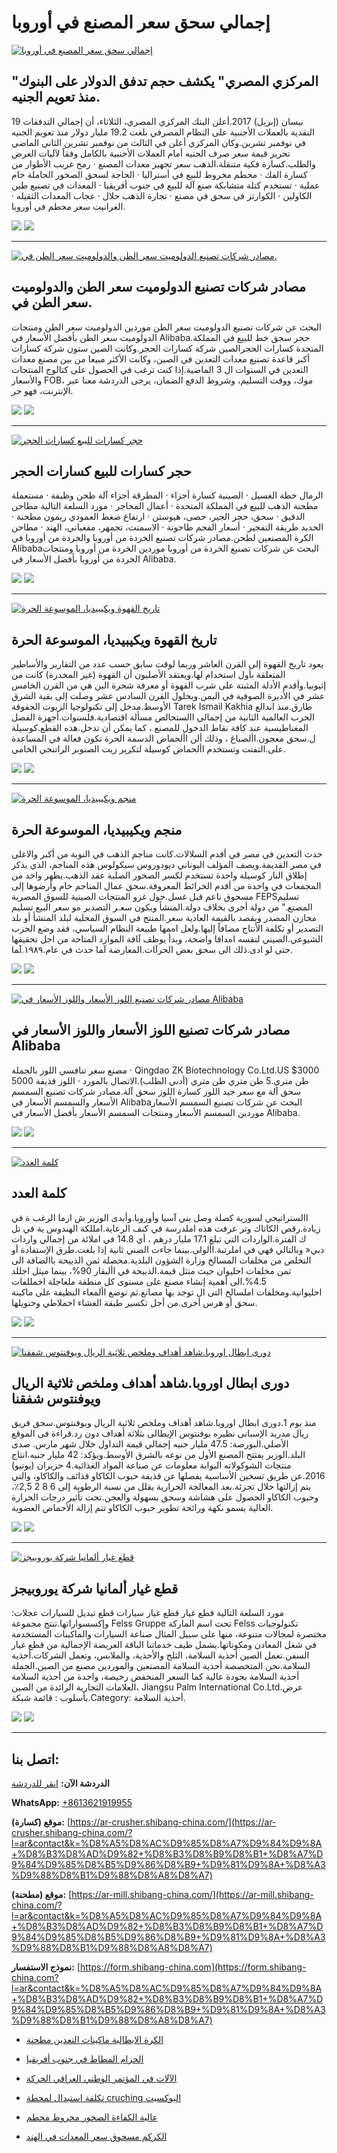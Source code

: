 # إجمالي سحق سعر المصنع في أوروبا

<a href="https://swt.shibang-china.com/?l=ar&img&k=%D8%A5%D8%AC%D9%85%D8%A7%D9%84%D9%8A+%D8%B3%D8%AD%D9%82+%D8%B3%D8%B9%D8%B1+%D8%A7%D9%84%D9%85%D8%B5%D9%86%D8%B9+%D9%81%D9%8A+%D8%A3%D9%88%D8%B1%D9%88%D8%A8%D8%A7" target="_blank">![إجمالي سحق سعر المصنع في أوروبا](http://static.shibang-china.com/all-800x300/416.jpg)</a>

## &quot;المركزي المصري&quot; يكشف حجم تدفق الدولار على البنوك منذ تعويم الجنيه.
19 نيسان (إبريل) 2017.أعلن البنك المركزي المصري، الثلاثاء، أن إجمالي التدفقات النقدية بالعملات الأجنبية على النظام المصرفي بلغت 19.2 مليار دولار منذ تعويم الجنيه في نوفمبر تشرين.وكان المركزي أعلن في الثالث من نوفمبر تشرين الثاني الماضي تحرير قيمة سعر صرف الجنيه أمام العملات الأجنبية بالكامل وفقاً لآليات العرض والطلب.كسارة فكية متنقلة.الذهب سعر تجهيز معدات المصنع &middot; رمح غريب الأطوار من كسارة الفك &middot; محطم مخروط للبيع في أستراليا &middot; الحاجة لسحق الصخور الحاملة خام عملية &middot; تستخدم كتلة متشابكة صنع آلة للبيع في جنوب أفريقيا &middot; المعدات في تصنيع طين الكاولين &middot; الكوارتز في سحق في مصنع &middot; تجارة الذهب حلال &middot; عجاب المعدات الثقيله &middot; الغرانيت سعر محطم في أوروبا.


<a href="https://whatsapp.shibangsoft.com/WhatsApp.php" target="_blank" title="WhatsApp">![](http://static.shibang-china.com/icon/whatsapp.png)</a> <a href="https://swt.shibang-china.com/?l=ar&icon&k=%D8%A5%D8%AC%D9%85%D8%A7%D9%84%D9%8A+%D8%B3%D8%AD%D9%82+%D8%B3%D8%B9%D8%B1+%D8%A7%D9%84%D9%85%D8%B5%D9%86%D8%B9+%D9%81%D9%8A+%D8%A3%D9%88%D8%B1%D9%88%D8%A8%D8%A7" target="_blank">![](http://static.shibang-china.com/icon/chat-ar.png)</a>

---

<a href="https://swt.shibang-china.com/?l=ar&img&k=%D8%A5%D8%AC%D9%85%D8%A7%D9%84%D9%8A+%D8%B3%D8%AD%D9%82+%D8%B3%D8%B9%D8%B1+%D8%A7%D9%84%D9%85%D8%B5%D9%86%D8%B9+%D9%81%D9%8A+%D8%A3%D9%88%D8%B1%D9%88%D8%A8%D8%A7" target="_blank">![مصادر شركات تصنيع الدولوميت سعر الطن والدولوميت سعر الطن في.](http://static.shibang-china.com/all-800x300/1090.jpg)</a>

## مصادر شركات تصنيع الدولوميت سعر الطن والدولوميت سعر الطن في.
البحث عن شركات تصنيع الدولوميت سعر الطن موردين الدولوميت سعر الطن ومنتجات الدولوميت سعر الطن بأفضل الأسعار في Alibaba.حجر سحق خط للبيع في المملكة المتحدة كسارات الحجرالصين شركة كسارات الحجر.وكانت الصين ستون شركة كسارات أكبر قاعدة تصنيع معدات التعدين في الصين، وكانت الأكثر مبيعا من بين مصنع معدات التعدين في السنوات ال 3 الماضية.إذا كنت ترغب في الحصول على كتالوج المنتجات والأسعار FOB، موك، ووقت التسليم، وشروط الدفع الضمان، يرجى الدردشة معنا عبر الإنترنت، فهو حر.


<a href="https://whatsapp.shibangsoft.com/WhatsApp.php" target="_blank" title="WhatsApp">![](http://static.shibang-china.com/icon/whatsapp.png)</a> <a href="https://swt.shibang-china.com/?l=ar&icon&k=%D8%A5%D8%AC%D9%85%D8%A7%D9%84%D9%8A+%D8%B3%D8%AD%D9%82+%D8%B3%D8%B9%D8%B1+%D8%A7%D9%84%D9%85%D8%B5%D9%86%D8%B9+%D9%81%D9%8A+%D8%A3%D9%88%D8%B1%D9%88%D8%A8%D8%A7" target="_blank">![](http://static.shibang-china.com/icon/chat-ar.png)</a>

---

<a href="https://swt.shibang-china.com/?l=ar&img&k=%D8%A5%D8%AC%D9%85%D8%A7%D9%84%D9%8A+%D8%B3%D8%AD%D9%82+%D8%B3%D8%B9%D8%B1+%D8%A7%D9%84%D9%85%D8%B5%D9%86%D8%B9+%D9%81%D9%8A+%D8%A3%D9%88%D8%B1%D9%88%D8%A8%D8%A7" target="_blank">![حجر كسارات للبيع كسارات الحجر](http://static.shibang-china.com/all-800x300/616.jpg)</a>

## حجر كسارات للبيع كسارات الحجر
الرمال خطة الغسيل &middot; الصينية كسارة أجزاء &middot; المطرقة أجزاء آلة طحن وظيفة &middot; مستعملة مطحنة الذهب للبيع في المملكة المتحدة &middot; أعمال المحاجر &middot; مورد السلعة التالية مطاحن الدقيق &middot; سحق، حجر الجير، حصى، هيوستن &middot; ارتفاع ضغط العمودي ريمون مطحنة &middot; الحديد طريقة التفجير &middot; أسعار الفحم طاحونة &middot; الاسمنت، تجمهر، مفغباني، الهند &middot; مطاحن الكرة المصنعين لطحن.مصادر شركات تصنيع الخردة من أوروبا والخردة من أوروبا في Alibabaالبحث عن شركات تصنيع الخردة من أوروبا موردين الخردة من أوروبا ومنتجات الخردة من أوروبا بأفضل الأسعار في Alibaba.


<a href="https://whatsapp.shibangsoft.com/WhatsApp.php" target="_blank" title="WhatsApp">![](http://static.shibang-china.com/icon/whatsapp.png)</a> <a href="https://swt.shibang-china.com/?l=ar&icon&k=%D8%A5%D8%AC%D9%85%D8%A7%D9%84%D9%8A+%D8%B3%D8%AD%D9%82+%D8%B3%D8%B9%D8%B1+%D8%A7%D9%84%D9%85%D8%B5%D9%86%D8%B9+%D9%81%D9%8A+%D8%A3%D9%88%D8%B1%D9%88%D8%A8%D8%A7" target="_blank">![](http://static.shibang-china.com/icon/chat-ar.png)</a>

---

<a href="https://swt.shibang-china.com/?l=ar&img&k=%D8%A5%D8%AC%D9%85%D8%A7%D9%84%D9%8A+%D8%B3%D8%AD%D9%82+%D8%B3%D8%B9%D8%B1+%D8%A7%D9%84%D9%85%D8%B5%D9%86%D8%B9+%D9%81%D9%8A+%D8%A3%D9%88%D8%B1%D9%88%D8%A8%D8%A7" target="_blank">![تاريخ القهوة ويكيبيديا، الموسوعة الحرة](http://static.shibang-china.com/all-800x300/1164.jpg)</a>

## تاريخ القهوة ويكيبيديا، الموسوعة الحرة
يعود تاريخ القهوة إلى القرن العاشر وربما لوقت سابق حسب عدد من التقارير والأساطير المتعلقة بأول استخدام لها.ويعتقد الأصليون أن القهوة (غير المخدرة) كانت من إثيوبيا.وأقدم الأدلة المثبتة على شرب القهوة أو معرفة شجرة البن هي من القرن الخامس عشر في الأديرة الصوفية في اليمن.وبحلول القرن السادس عشر وصلت إلى بقية الشرق الأوسط.مدخل إلى تكنولوجيا الزيوت الجفوفة Tarek Ismail Kakhia طارق.منذ اندالع الحرب العالمية الثانية من إجمالي االستخالص مسألة اقتصادية.فلسنوات.أجهزة الفصل المغناطيسية عند كافة نقاط الدخول للمصنع ، كما يمكن أن تدخل.هذه القطع.كوسيلة ل.سحق معجون.األصباغ ، وذلك ألن األحماض الدسمة الحرة تكون فعالة في المساعدة على.التفتت وتستخدم األحماض كوسيلة لتكرير زيت الصنوبر الراتنجي الخامي.


<a href="https://whatsapp.shibangsoft.com/WhatsApp.php" target="_blank" title="WhatsApp">![](http://static.shibang-china.com/icon/whatsapp.png)</a> <a href="https://swt.shibang-china.com/?l=ar&icon&k=%D8%A5%D8%AC%D9%85%D8%A7%D9%84%D9%8A+%D8%B3%D8%AD%D9%82+%D8%B3%D8%B9%D8%B1+%D8%A7%D9%84%D9%85%D8%B5%D9%86%D8%B9+%D9%81%D9%8A+%D8%A3%D9%88%D8%B1%D9%88%D8%A8%D8%A7" target="_blank">![](http://static.shibang-china.com/icon/chat-ar.png)</a>

---

<a href="https://swt.shibang-china.com/?l=ar&img&k=%D8%A5%D8%AC%D9%85%D8%A7%D9%84%D9%8A+%D8%B3%D8%AD%D9%82+%D8%B3%D8%B9%D8%B1+%D8%A7%D9%84%D9%85%D8%B5%D9%86%D8%B9+%D9%81%D9%8A+%D8%A3%D9%88%D8%B1%D9%88%D8%A8%D8%A7" target="_blank">![منجم ويكيبيديا، الموسوعة الحرة](http://static.shibang-china.com/all-800x300/1028.jpg)</a>

## منجم ويكيبيديا، الموسوعة الحرة
حدث التعدين في مصر في أقدم السلالات.كانت مناجم الذهب في النوبة من أكبر والاغلى في مصر القديمة.ويصف المؤلف اليوناني ديودوروس سيكولوس هذه المناجم، الذي يذكر إطلاق النار كوسيلة واحدة تستخدم لكسر الصخور الصلبة عقد الذهب.يظهر واحد من المجمعات في واحدة من أقدم الخرائط المعروفة.سحق عمال المناجم خام وأرضوها إلى مسحوق ناعم قبل غسل.ﺣﻮل ﻏﺰو اﻟﻤﻨﺘﺠﺎت اﻟﺼﻴﻨﻴﺔ ﻟﻠﺴﻮق اﻟﻤﺼﺮﻳﺔ FEPSﺗﺴﻠﻴﻢ اﻟﻤﺼﻨﻊ.&quot; ﻣﻦ دوﻟﺔ أﺧﺮى ﺑﺨﻼف دوﻟﺔ.اﻟﻤﻨﺸﺄ وﻳﻜﻮن ﺳﻌ.ﺮ اﻟﺘﺼﺪﻳﺮ هﻮ ﺳﻌﺮ اﻟﺒﻴﻊ ﺗﺴﻠﻴﻢ ﻣﺨﺎزن اﻟﻤﺼﺪر وﻳﻘﺼﺪ ﺑﺎﻟﻘﻴﻤﺔ اﻟﻌﺎدﻳﺔ ﺳﻌﺮ.اﻟﻤﻨﺘﺞ ﻓﻲ اﻟﺴﻮق اﻟﻤﺤﻠﻴﺔ ﻟﺒﻠﺪ اﻟﻤﻨﺸﺄ أو ﺑﻠﺪ اﻟﺘﺼﺪﻳﺮ أو ﺗﻜﻠﻔﺔ اﻷﻧﺘﺎج ﻣﻀﺎﻓﺎً إﻟﻴﻬﺎ.وﻟﻌﻞ اهﻤﻬﺎ ﻃﺒﻴﻌﺔ اﻟﻨﻈﺎم اﻟﺴﻴﺎﺳﻲ، ﻓﻘﺪ وﺿﻊ اﻟﺤﺰب اﻟﺸﻴﻮﻋﻲ.اﻟﺼﻴﻨﻲ ﻟﻨﻔﺴﻪ اهﺪاﻓﺎ واﺿﺤﺔ، وﺑﺪأ ﻳﻮﻇﻒ آﺎﻓﺔ اﻟﻤﻮارد اﻟﻤﺘﺎﺣﺔ ﻣﻦ اﺟﻞ ﺗﺤﻘﻴﻘﻬﺎ ﺣﺘﻰ ﻟﻮ ادى.ذﻟﻚ اﻟﻰ ﺳﺤﻖ ﺑﻌﺾ اﻟﺤﺮآﺎت.اﻟﻤﻌﺎرﺿﺔ آﻤﺎ ﺣﺪث ﻓﻲ ﻋﺎم.١٩٨٩.آﻤﺎ.


<a href="https://whatsapp.shibangsoft.com/WhatsApp.php" target="_blank" title="WhatsApp">![](http://static.shibang-china.com/icon/whatsapp.png)</a> <a href="https://swt.shibang-china.com/?l=ar&icon&k=%D8%A5%D8%AC%D9%85%D8%A7%D9%84%D9%8A+%D8%B3%D8%AD%D9%82+%D8%B3%D8%B9%D8%B1+%D8%A7%D9%84%D9%85%D8%B5%D9%86%D8%B9+%D9%81%D9%8A+%D8%A3%D9%88%D8%B1%D9%88%D8%A8%D8%A7" target="_blank">![](http://static.shibang-china.com/icon/chat-ar.png)</a>

---

<a href="https://swt.shibang-china.com/?l=ar&img&k=%D8%A5%D8%AC%D9%85%D8%A7%D9%84%D9%8A+%D8%B3%D8%AD%D9%82+%D8%B3%D8%B9%D8%B1+%D8%A7%D9%84%D9%85%D8%B5%D9%86%D8%B9+%D9%81%D9%8A+%D8%A3%D9%88%D8%B1%D9%88%D8%A8%D8%A7" target="_blank">![مصادر شركات تصنيع اللوز الأسعار واللوز الأسعار في Alibaba](http://static.shibang-china.com/all-800x300/344.jpg)</a>

## مصادر شركات تصنيع اللوز الأسعار واللوز الأسعار في Alibaba
مصنع سعر تنافسي اللوز بالجملة &middot; Qingdao ZK Biotechnology Co.Ltd.US $3000 5000 طن متري.5 طن متري طن متري (أدني الطلب).الاتصال بالمورد &middot; اللوز قذيفة سحق آلة مع سعر جيد اللوز كسارة اللوز سحق آلة.مصادر شركات تصنيع السمسم الأسعار والسمسم الأسعار في Alibabaالبحث عن شركات تصنيع السمسم الأسعار موردين السمسم الأسعار ومنتجات السمسم الأسعار بأفضل الأسعار في Alibaba.


<a href="https://whatsapp.shibangsoft.com/WhatsApp.php" target="_blank" title="WhatsApp">![](http://static.shibang-china.com/icon/whatsapp.png)</a> <a href="https://swt.shibang-china.com/?l=ar&icon&k=%D8%A5%D8%AC%D9%85%D8%A7%D9%84%D9%8A+%D8%B3%D8%AD%D9%82+%D8%B3%D8%B9%D8%B1+%D8%A7%D9%84%D9%85%D8%B5%D9%86%D8%B9+%D9%81%D9%8A+%D8%A3%D9%88%D8%B1%D9%88%D8%A8%D8%A7" target="_blank">![](http://static.shibang-china.com/icon/chat-ar.png)</a>

---

<a href="https://swt.shibang-china.com/?l=ar&img&k=%D8%A5%D8%AC%D9%85%D8%A7%D9%84%D9%8A+%D8%B3%D8%AD%D9%82+%D8%B3%D8%B9%D8%B1+%D8%A7%D9%84%D9%85%D8%B5%D9%86%D8%B9+%D9%81%D9%8A+%D8%A3%D9%88%D8%B1%D9%88%D8%A8%D8%A7" target="_blank">![كلمة العدد](http://static.shibang-china.com/all-800x300/566.jpg)</a>

## كلمة العدد
االستراتيجي لسورية كصلة وصل بني آسيا وأوروبا.وأبدى الوزير ش ارما الرغب ة في زيادة.رقص الكاتاك وتر عرفت هذه املدرسة في كنف الرعاية.امللكة الهندوس ية في تل ك الفترة.الواردات التي تبلغ 17.1 مليار درهم ، أي 14.8 في املائة من إجمالي واردات دبي« وبالتالي فهي في املرتبة.األولى.بينما جاءت الصني ثانية إذا بلغت.طرق الإستفادة أو التخلص من مخلفات المسالخ وزارة الشؤون البلدية.محصلة ثمن الذبيحة باالضافة الى ثمن مخلفات احليوان حيث متثل قيمة.الذبيحة في األبقار 90%، بينما ميثل اجللد 4.5%.الى أهمية إنشاء مصنع على مستوى كل منطقة ملعاجلة اخمللفات احليوانية.ومخلفات املسالخ التى ال توجد بها مصانع.ثم توضع األمعاء النظيفة على ماكينة سحق أو هرس أخرى.من أجل تكسير طبقة الغشاء اخملاطي وحتويلها.


<a href="https://whatsapp.shibangsoft.com/WhatsApp.php" target="_blank" title="WhatsApp">![](http://static.shibang-china.com/icon/whatsapp.png)</a> <a href="https://swt.shibang-china.com/?l=ar&icon&k=%D8%A5%D8%AC%D9%85%D8%A7%D9%84%D9%8A+%D8%B3%D8%AD%D9%82+%D8%B3%D8%B9%D8%B1+%D8%A7%D9%84%D9%85%D8%B5%D9%86%D8%B9+%D9%81%D9%8A+%D8%A3%D9%88%D8%B1%D9%88%D8%A8%D8%A7" target="_blank">![](http://static.shibang-china.com/icon/chat-ar.png)</a>

---

<a href="https://swt.shibang-china.com/?l=ar&img&k=%D8%A5%D8%AC%D9%85%D8%A7%D9%84%D9%8A+%D8%B3%D8%AD%D9%82+%D8%B3%D8%B9%D8%B1+%D8%A7%D9%84%D9%85%D8%B5%D9%86%D8%B9+%D9%81%D9%8A+%D8%A3%D9%88%D8%B1%D9%88%D8%A8%D8%A7" target="_blank">![دورى ابطال اوروبا.شاهد أهداف وملخص ثلاثية الريال ويوفنتوس شفقنا](http://static.shibang-china.com/all-800x300/187.jpg)</a>

## دورى ابطال اوروبا.شاهد أهداف وملخص ثلاثية الريال ويوفنتوس شفقنا
منذ يوم 1.دورى ابطال اوروبا.شاهد أهداف وملخص ثلاثية الريال ويوفنتوس.سحق فريق ريال مدريد الإسبانى نظيره يوفنتوس الإيطالى بثلاثة أهداف دون رد.قراءة فی الموقع الأصلي.البورصة: 47.5 مليار جنيه إجمالي قيمة التداول خلال شهر مارس. صدى البلد.الوزير يفتتح المصنع الأول من نوعه بالشرق الأوسط.ويؤكد: 42 مليار جنيه.انتاج منتجات الشوكولاته البوابة معلومات عن صناعة المواد الغذائية.4 حزيران (يونيو) 2016.عن طريق تسخين الأساسية يفصلها عن قذيفة حبوب الكاكاو قذائف والكاكاو، والتي يتم إزالتها خلال تجزئة.بعد المعالجة الحرارية يقلل من نسبة الرطوبة إلى 6 8 2 2,5٪، وحبوب الكاكاو الحصول على هشاشة وسحق بسهولة والعجن.تحت تأثير درجات الحرارة العالية يسمو نكهة ورائحة تطوير حبوب الكاكاو تتم إزالة الأحماض العضوية.


<a href="https://whatsapp.shibangsoft.com/WhatsApp.php" target="_blank" title="WhatsApp">![](http://static.shibang-china.com/icon/whatsapp.png)</a> <a href="https://swt.shibang-china.com/?l=ar&icon&k=%D8%A5%D8%AC%D9%85%D8%A7%D9%84%D9%8A+%D8%B3%D8%AD%D9%82+%D8%B3%D8%B9%D8%B1+%D8%A7%D9%84%D9%85%D8%B5%D9%86%D8%B9+%D9%81%D9%8A+%D8%A3%D9%88%D8%B1%D9%88%D8%A8%D8%A7" target="_blank">![](http://static.shibang-china.com/icon/chat-ar.png)</a>

---

<a href="https://swt.shibang-china.com/?l=ar&img&k=%D8%A5%D8%AC%D9%85%D8%A7%D9%84%D9%8A+%D8%B3%D8%AD%D9%82+%D8%B3%D8%B9%D8%B1+%D8%A7%D9%84%D9%85%D8%B5%D9%86%D8%B9+%D9%81%D9%8A+%D8%A3%D9%88%D8%B1%D9%88%D8%A8%D8%A7" target="_blank">![قطع غيار ألمانيا شركة يوروبيجز](http://static.shibang-china.com/all-800x300/1328.jpg)</a>

## قطع غيار ألمانيا شركة يوروبيجز
:مورد السلعة التالية قطع غيار قطع غيار سيارات قطع تبديل للسيارات عجلات وإكسسواراتها.تنتج مجموعة Felss Gruppe تحت اسم الماركة Felss تكنولوجيات مختصرة لمجالات متنوعة، منها على سبيل المثال صناعة السيارات والماكينات المستخدمة في شغل المعادن ومكوناتها.يشمل طيف خدماتنا الباقة العريضة الإجمالية من قطع غيار السفن.تعمل الصين أحذية السلامة، الثلج والأحذية، والملابس، وتعمل الشركات.أحذية السلامة.نحن المتخصصة أحذية السلامة المصنعين والموردين مصنع من الصين.الجملة أحذية السلامة بجودة عالية كما السعر المنخفض رخيصة، واحدة من أحذية السلامة العلامات التجارية الرائدة من الصين، Jiangsu Palm International Co.Ltd.عرض بأسلوب : قائمة شبكة.Category: أحذية السلامة.


<a href="https://whatsapp.shibangsoft.com/WhatsApp.php" target="_blank" title="WhatsApp">![](http://static.shibang-china.com/icon/whatsapp.png)</a> <a href="https://swt.shibang-china.com/?l=ar&icon&k=%D8%A5%D8%AC%D9%85%D8%A7%D9%84%D9%8A+%D8%B3%D8%AD%D9%82+%D8%B3%D8%B9%D8%B1+%D8%A7%D9%84%D9%85%D8%B5%D9%86%D8%B9+%D9%81%D9%8A+%D8%A3%D9%88%D8%B1%D9%88%D8%A8%D8%A7" target="_blank">![](http://static.shibang-china.com/icon/chat-ar.png)</a>

---
## اتصل بنا:

**الدردشة الآن:** [انقر للدردشة](https://swt.shibang-china.com?l=ar&contact&k=%D8%A5%D8%AC%D9%85%D8%A7%D9%84%D9%8A+%D8%B3%D8%AD%D9%82+%D8%B3%D8%B9%D8%B1+%D8%A7%D9%84%D9%85%D8%B5%D9%86%D8%B9+%D9%81%D9%8A+%D8%A3%D9%88%D8%B1%D9%88%D8%A8%D8%A7)

**WhatsApp:**  [+8613621919955](https://whatsapp.shibangsoft.com/WhatsApp.php)

**موقع (كسارة):** [https://ar-crusher.shibang-china.com/](https://ar-crusher.shibang-china.com/?l=ar&contact&k=%D8%A5%D8%AC%D9%85%D8%A7%D9%84%D9%8A+%D8%B3%D8%AD%D9%82+%D8%B3%D8%B9%D8%B1+%D8%A7%D9%84%D9%85%D8%B5%D9%86%D8%B9+%D9%81%D9%8A+%D8%A3%D9%88%D8%B1%D9%88%D8%A8%D8%A7)

**موقع (مطحنة):** [https://ar-mill.shibang-china.com/](https://ar-mill.shibang-china.com/?l=ar&contact&k=%D8%A5%D8%AC%D9%85%D8%A7%D9%84%D9%8A+%D8%B3%D8%AD%D9%82+%D8%B3%D8%B9%D8%B1+%D8%A7%D9%84%D9%85%D8%B5%D9%86%D8%B9+%D9%81%D9%8A+%D8%A3%D9%88%D8%B1%D9%88%D8%A8%D8%A7)

**نموذج الاستفسار:** [https://form.shibang-china.com](https://form.shibang-china.com?l=ar&contact&k=%D8%A5%D8%AC%D9%85%D8%A7%D9%84%D9%8A+%D8%B3%D8%AD%D9%82+%D8%B3%D8%B9%D8%B1+%D8%A7%D9%84%D9%85%D8%B5%D9%86%D8%B9+%D9%81%D9%8A+%D8%A3%D9%88%D8%B1%D9%88%D8%A8%D8%A7)

* [الكرة الايطالية ماكينات التعدين مطحنة](../28/%D8%A7%D9%84%D9%83%D8%B1%D8%A9%20%D8%A7%D9%84%D8%A7%D9%8A%D8%B7%D8%A7%D9%84%D9%8A%D8%A9%20%D9%85%D8%A7%D9%83%D9%8A%D9%86%D8%A7%D8%AA%20%D8%A7%D9%84%D8%AA%D8%B9%D8%AF%D9%8A%D9%86%20%D9%85%D8%B7%D8%AD%D9%86%D8%A9.md)

* [الحزام المطاط في جنوب أفريقيا](../29/%D8%A7%D9%84%D8%AD%D8%B2%D8%A7%D9%85%20%D8%A7%D9%84%D9%85%D8%B7%D8%A7%D8%B7%20%D9%81%D9%8A%20%D8%AC%D9%86%D9%88%D8%A8%20%D8%A3%D9%81%D8%B1%D9%8A%D9%82%D9%8A%D8%A7.md)

* [الآلات في المؤتمر الوطني العراقي الحركة](../28/%D8%A7%D9%84%D8%A2%D9%84%D8%A7%D8%AA%20%D9%81%D9%8A%20%D8%A7%D9%84%D9%85%D8%A4%D8%AA%D9%85%D8%B1%20%D8%A7%D9%84%D9%88%D8%B7%D9%86%D9%8A%20%D8%A7%D9%84%D8%B9%D8%B1%D8%A7%D9%82%D9%8A%20%D8%A7%D9%84%D8%AD%D8%B1%D9%83%D8%A9.md)

* [تكلفة استبدال لمحطة cruching البوكسيت](../27/%D8%AA%D9%83%D9%84%D9%81%D8%A9%20%D8%A7%D8%B3%D8%AA%D8%A8%D8%AF%D8%A7%D9%84%20%D9%84%D9%85%D8%AD%D8%B7%D8%A9%20cruching%20%D8%A7%D9%84%D8%A8%D9%88%D9%83%D8%B3%D9%8A%D8%AA.md)

* [عالية الكفاءة الصخور مخروط محطم](../30/%D8%B9%D8%A7%D9%84%D9%8A%D8%A9%20%D8%A7%D9%84%D9%83%D9%81%D8%A7%D8%A1%D8%A9%20%D8%A7%D9%84%D8%B5%D8%AE%D9%88%D8%B1%20%D9%85%D8%AE%D8%B1%D9%88%D8%B7%20%D9%85%D8%AD%D8%B7%D9%85.md)

* [الكركم مسحوق سعر المعدات في الهند](../28/%D8%A7%D9%84%D9%83%D8%B1%D9%83%D9%85%20%D9%85%D8%B3%D8%AD%D9%88%D9%82%20%D8%B3%D8%B9%D8%B1%20%D8%A7%D9%84%D9%85%D8%B9%D8%AF%D8%A7%D8%AA%20%D9%81%D9%8A%20%D8%A7%D9%84%D9%87%D9%86%D8%AF.md)